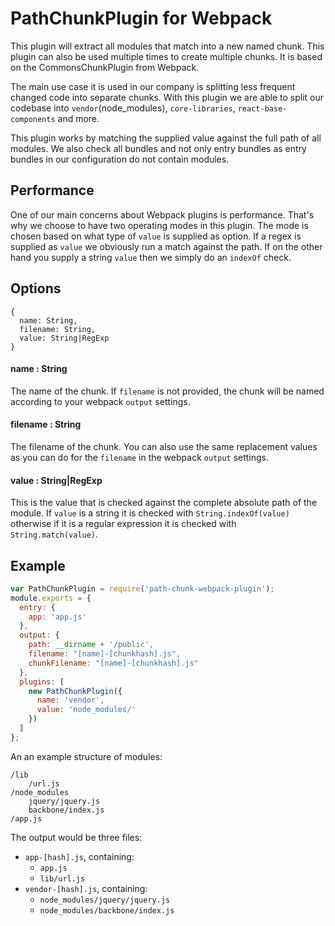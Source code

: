 # PathChunkPlugin for Webpack

This plugin will extract all modules that match into a new named chunk. This plugin can also be used multiple times to
create multiple chunks. It is based on the CommonsChunkPlugin from Webpack.

The main use case it is used in our company is splitting less frequent changed code into separate chunks. With this plugin we
are able to split our codebase into `vendor`(node_modules), `core-libraries`, `react-base-components` and more.

This plugin works by matching the supplied value against the full path of all modules. We also check all bundles and not only entry bundles as entry bundles in our configuration do not contain modules.

## Performance

One of our main concerns about Webpack plugins is performance. That's why we choose to have two operating modes in this plugin.
The mode is chosen based on what type of `value` is supplied as option. If a regex is supplied as `value` we obviously run a match
against the path. If on the other hand you supply a string `value` then we simply do an `indexOf` check.

## Options

```
{
  name: String,
  filename: String,
  value: String|RegExp
}
```

#### name : String
The name of the chunk. If `filename` is not provided, the chunk will be named according to your webpack `output` settings.

#### filename : String
The filename of the chunk. You can also use the same replacement values as you can do for the `filename` in the webpack `output` settings.

#### value : String|RegExp
This is the value that is checked against the complete absolute path of the module. If `value` is a string it is checked with ```String.indexOf(value)``` otherwise if it is a regular expression it is checked with ```String.match(value)```.

## Example

```js
var PathChunkPlugin = require('path-chunk-webpack-plugin');
module.exports = {
  entry: {
    app: 'app.js'
  },
  output: {
    path: __dirname + '/public',
    filename: "[name]-[chunkhash].js",
    chunkFilename: "[name]-[chunkhash].js"
  },
  plugins: [
    new PathChunkPlugin({
      name: 'vendor',
      value: 'node_modules/'
    })
  ]
};
```

An an example structure of modules:

```
/lib
    /url.js
/node_modules
    jquery/jquery.js
    backbone/index.js
/app.js
```

The output would be three files:

- `app-[hash].js`, containing:
    - `app.js`
    - `lib/url.js`
- `vendor-[hash].js`, containing:
    - `node_modules/jquery/jquery.js`
    - `node_modules/backbone/index.js`
